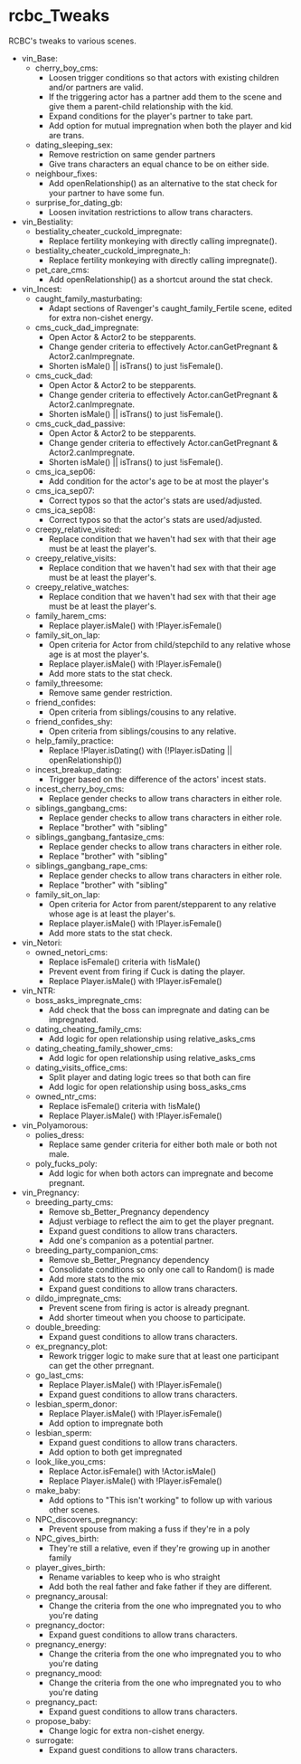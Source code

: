 # rcbc\_Tweaks
RCBC's tweaks to various scenes.

* vin\_Base:
  * cherry\_boy\_cms:
    * Loosen trigger conditions so that actors with existing children and/or
      partners are valid.
    * If the triggering actor has a partner add them to the scene and give
      them a parent-child relationship with the kid.
    * Expand conditions for the player's partner to take part.
    * Add option for mutual impregnation when both the player and kid are
      trans.
  * dating\_sleeping\_sex:
    * Remove restriction on same gender partners
    * Give trans characters an equal chance to be on either side.
  * neighbour\_fixes:
    * Add openRelationship() as an alternative to the stat check for your
      partner to have some fun.
  * surprise\_for\_dating\_gb:
    * Loosen invitation restrictions to allow trans characters.
* vin\_Bestiality:
  * bestiality\_cheater\_cuckold\_impregnate:
    * Replace fertility monkeying with directly calling impregnate().
  * bestiality\_cheater\_cuckold\_impregnate\_h:
    * Replace fertility monkeying with directly calling impregnate().
  * pet\_care\_cms:
    * Add openRelationship() as a shortcut around the stat check.
* vin\_Incest:
  * caught\_family\_masturbating:
    * Adapt sections of Ravenger's caught\_family\_Fertile scene, edited for
      extra non-cishet energy.
  * cms\_cuck\_dad\_impregnate:
    * Open Actor & Actor2 to be stepparents.
    * Change gender criteria to effectively Actor.canGetPregnant &
      Actor2.canImpregnate.
    * Shorten isMale() || isTrans() to just !isFemale().
  * cms\_cuck\_dad:
    * Open Actor & Actor2 to be stepparents.
    * Change gender criteria to effectively Actor.canGetPregnant &
      Actor2.canImpregnate.
    * Shorten isMale() || isTrans() to just !isFemale().
  * cms\_cuck\_dad\_passive:
    * Open Actor & Actor2 to be stepparents.
    * Change gender criteria to effectively Actor.canGetPregnant &
      Actor2.canImpregnate.
    * Shorten isMale() || isTrans() to just !isFemale().
  * cms\_ica\_sep06:
    * Add condition for the actor's age to be at most the player's
  * cms\_ica\_sep07:
    * Correct typos so that the actor's stats are used/adjusted.
  * cms\_ica\_sep08:
    * Correct typos so that the actor's stats are used/adjusted.
  * creepy\_relative\_visited:
    * Replace condition that we haven't had sex with that their age must be at
      least the player's.
  * creepy\_relative\_visits:
    * Replace condition that we haven't had sex with that their age must be at
      least the player's.
  * creepy\_relative\_watches:
    * Replace condition that we haven't had sex with that their age must be at
      least the player's.
  * family\_harem\_cms:
    * Replace player.isMale() with !Player.isFemale()
  * family\_sit\_on\_lap:
    * Open criteria for Actor from child/stepchild to any relative whose age
      is at most the player's.
    * Replace player.isMale() with !Player.isFemale()
    * Add more stats to the stat check.
  * family\_threesome:
    * Remove same gender restriction.
  * friend\_confides:
    * Open criteria from siblings/cousins to any relative.
  * friend\_confides\_shy:
    * Open criteria from siblings/cousins to any relative.
  * help\_family\_practice:
    * Replace !Player.isDating() with (!Player.isDating || openRelationship())
  * incest\_breakup\_dating:
    * Trigger based on the difference of the actors' incest stats.
  * incest\_cherry\_boy\_cms:
    * Replace gender checks to allow trans characters in either role.
  * siblings\_gangbang\_cms:
    * Replace gender checks to allow trans characters in either role.
    * Replace "brother" with "sibling"
  * siblings\_gangbang\_fantasize\_cms:
    * Replace gender checks to allow trans characters in either role.
    * Replace "brother" with "sibling"
  * siblings\_gangbang\_rape\_cms:
    * Replace gender checks to allow trans characters in either role.
    * Replace "brother" with "sibling"
  * family\_sit\_on\_lap:
    * Open criteria for Actor from parent/stepparent to any relative whose age
      is at least the player's.
    * Replace player.isMale() with !Player.isFemale()
    * Add more stats to the stat check.
* vin\_Netori:
  * owned\_netori\_cms:
    * Replace isFemale() criteria with !isMale()
    * Prevent event from firing if Cuck is dating the player.
    * Replace Player.isMale() with !Player.isFemale()
* vin\_NTR:
  * boss\_asks\_impregnate\_cms:
    * Add check that the boss can impregnate and dating can be impregnated.
  * dating\_cheating\_family\_cms:
    * Add logic for open relationship using relative\_asks\_cms
  * dating\_cheating\_family\_shower\_cms:
    * Add logic for open relationship using relative\_asks\_cms
  * dating\_visits\_office\_cms:
    * Split player and dating logic trees so that both can fire
    * Add logic for open relationship using boss\_asks\_cms
  * owned\_ntr\_cms:
    * Replace isFemale() criteria with !isMale()
    * Replace Player.isMale() with !Player.isFemale()
* vin\_Polyamorous:
  * polies\_dress:
    * Replace same gender criteria for either both male or both not male.
  * poly\_fucks\_poly:
    * Add logic for when both actors can impregnate and become pregnant.
* vin\_Pregnancy:
  * breeding\_party\_cms:
    * Remove sb\_Better\_Pregnancy dependency
    * Adjust verbiage to reflect the aim to get the player pregnant.
    * Expand guest conditions to allow trans characters.
    * Add one's companion as a potential partner.
  * breeding\_party\_companion\_cms:
    * Remove sb\_Better\_Pregnancy dependency
    * Consolidate conditions so only one call to Random() is made
    * Add more stats to the mix
    * Expand guest conditions to allow trans characters.
  * dildo\_impregnate\_cms:
    * Prevent scene from firing is actor is already pregnant.
    * Add shorter timeout when you choose to participate.
  * double\_breeding:
    * Expand guest conditions to allow trans characters.
  * ex\_pregnancy\_plot:
    * Rework trigger logic to make sure that at least one participant can get
      the other prregnant.
  * go\_last\_cms:
    * Replace Player.isMale() with !Player.isFemale()
    * Expand guest conditions to allow trans characters.
  * lesbian\_sperm\_donor:
    * Replace Player.isMale() with !Player.isFemale()
    * Add option to impregnate both
  * lesbian\_sperm:
    * Expand guest conditions to allow trans characters.
    * Add option to both get impregnated
  * look\_like\_you\_cms:
    * Replace Actor.isFemale() with !Actor.isMale()
    * Replace Player.isMale() with !Player.isFemale()
  * make\_baby:
    * Add options to "This isn't working" to follow up with various other
      scenes.
  * NPC\_discovers\_pregnancy:
    * Prevent spouse from making a fuss if they're in a poly
  * NPC\_gives\_birth:
    * They're still a relative, even if they're growing up in another family
  * player\_gives\_birth:
    * Rename variables to keep who is who straight
    * Add both the real father and fake father if they are different.
  * pregnancy\_arousal:
    * Change the criteria from the one who impregnated you to who you're dating
  * pregnancy\_doctor:
    * Expand guest conditions to allow trans characters.
  * pregnancy\_energy:
    * Change the criteria from the one who impregnated you to who you're dating
  * pregnancy\_mood:
    * Change the criteria from the one who impregnated you to who you're dating
  * pregnancy\_pact:
    * Expand guest conditions to allow trans characters.
  * propose\_baby:
    * Change logic for extra non-cishet energy.
  * surrogate:
    * Expand guest conditions to allow trans characters.
